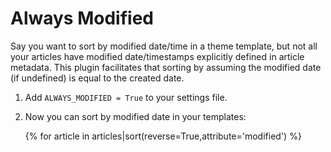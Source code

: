 # Always Modified

Say you want to sort by modified date/time in a theme template, but not all
your articles have modified date/timestamps explicitly defined in article
metadata. This plugin facilitates that sorting by assuming the modified date
(if undefined) is equal to the created date.

1. Add `ALWAYS_MODIFIED = True` to your settings file.
2. Now you can sort by modified date in your templates:

    {% for article in articles|sort(reverse=True,attribute='modified') %}

